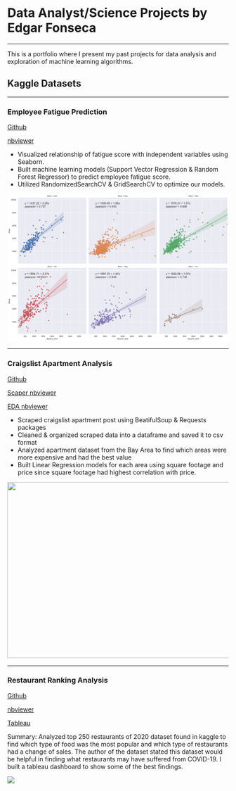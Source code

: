 # Data Analyst/Science Projects by Edgar Fonseca
-------------------
This is a portfolio where I present my past projects for data analysis and exploration of machine learning algorithms.
## Kaggle Datasets
------------------
### Employee Fatigue Prediction
[Github](https://github.com/EdgarFonseca94/Portfolio/blob/main/Employee%20Fatigue/Employee%20Burnout%20Out.ipynb)

[nbviewer](https://nbviewer.jupyter.org/github/EdgarFonseca94/Portfolio/blob/main/Employee%20Fatigue/Employee%20Burnout%20Out.ipynb)
- Visualized relationship of fatigue score with independent variables using Seaborn.
- Built machine learning models (Support Vector Regression & Random Forest Regressor) to predict employee fatigue score.
- Utilized RandomizedSearchCV & GridSearchCV to optimize our models.
<img src = "Craigslist/linearbyarea.png">

------------------
### Craigslist Apartment Analysis
[Github](https://github.com/EdgarFonseca94/Portfolio/tree/main/Craigslist)

[Scaper nbviewer](https://nbviewer.jupyter.org/github/EdgarFonseca94/Portfolio/blob/main/Craigslist/Craiglist%20Scraper.ipynb)

[EDA nbviewer](https://nbviewer.jupyter.org/github/EdgarFonseca94/Portfolio/blob/main/Craigslist/Craigslist%20EDA.ipynb)
- Scraped craigslist apartment post using BeatifulSoup & Requests packages
- Cleaned & organized scraped data into a dataframe and saved it to csv format
- Analyzed apartment dataset from the Bay Area to find which areas were more expensive and had the best value
- Built Linear Regression models for each area using square footage and price since square footage had highest correlation with price.

<img src="https://github.com/EdgarFonseca94/Portfolio/blob/main/Craigslist/linearbyarea.png" width="600" height="400">

------------------
### Restaurant Ranking Analysis
[Github](https://github.com/EdgarFonseca94/Portfolio/tree/main/Rankings2020)

[nbviewer](https://nbviewer.jupyter.org/github/EdgarFonseca94/Portfolio/blob/main/Rankings2020/Restaurant_250.ipynb)

[Tableau](https://public.tableau.com/profile/edgar.fonseca#!/vizhome/Restaurants2020/Dashboard1)

Summary: Analyzed top 250 restaurants of 2020  dataset found in kaggle to find which type of food was the most popular and which type of restaurants had a change of sales. The author of the dataset stated this dataset would be helpful in finding what restaurants may have suffered from COVID-19. I built a tableau dashboard to show some of the best findings.

![](https://github.com/EdgarFonseca94/Portfolio/blob/main/Rankings2020/worstYOYsales.png)
